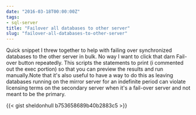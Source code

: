 ```yaml
---
date: "2016-03-18T00:00:00Z"
tags:
- sql-server
title: "Failover all databases to other server"
slug: "failover-all-databases-to-other-server"
---
```


Quick snippet I threw together to help with failing over synchronized databases to the other server in bulk. No way I want to click that darn Fail-over button repeatedly. This scripts the statements to print (i commented out the exec portion) so that you can preview the results and run manually.Note that it's also useful to have a way to do this as leaving databases running on the mirror server for an indefinite period can violate licensing terms on the secondary server when it's a fail-over server and not meant to be the primary.

{{< gist sheldonhull  b753658689b40b2883c5 >}}
